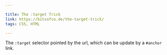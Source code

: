 ```yaml
---

title: The :target Trick
link: https://bitsofco.de/the-target-trick/
tags: CSS, HTML

---
```


The `:target` selector pointed by the url, which can be update by a `#anchor` link.
